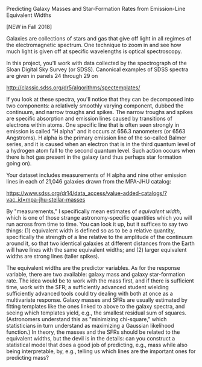 
Predicting Galaxy Masses and Star-Formation Rates from Emission-Line Equivalent Widths

[NEW in Fall 2018]

Galaxies are collections of stars and gas that give off light in all regimes
of the electromagnetic spectrum. One technique to zoom in and see how much
light is given off at specific wavelengths is optical spectroscopy. 

In this project, you'll work with data collected by the spectrograph of the 
Sloan Digital Sky Survey (or SDSS). Canonical examples of SDSS spectra are
given in panels 24 through 29 on

http://classic.sdss.org/dr5/algorithms/spectemplates/

If you look at these spectra, you'll notice that they can be decomposed into
two components: a relatively smoothly varying component, dubbed the continuum,
and narrow troughs and spikes. The narrow troughs and spikes are specific
absorption and emission lines caused by transitions of electrons within atoms.
One specific line that is often seen strongly in emission is called "H alpha"
and it occurs at 656.3 nanometers (or 6563 Angstroms). H alpha is the primary
emission line of the so-called Balmer series, and it is caused when an
electron that is in the third quantum level of a hydrogen atom fall to the
second quantum level. Such action occurs when there is hot gas present in 
the galaxy (and thus perhaps star formation going on). 

Your dataset includes measurements of H alpha and nine other emission lines in
each of 21,046 galaxies drawn from the MPA-JHU catalog:

https://www.sdss.org/dr14/data_access/value-added-catalogs/?vac_id=mpa-jhu-stellar-masses

By "measurements," I specifically mean estimates of <i>equivalent width</i>,
which is one of those strange astronomy-specific quantities which you will
run across from time to time. You can look it up, but it suffices to say two
things: (1) equivalent width is defined so as to be a relative quantity, 
specifically the strength of a line relative to the amplitude of the 
continuum around it, so that two identical galaxies at different distances
from the Earth will have lines with the same equivalent widths; and (2)
larger equivalent widths are strong lines (taller spikes).

The equivalent widths are the predictor variables. As for the response
variable, there are two available: galaxy mass and galaxy star-formation rate.
The idea would be to work with the mass first, and if there is sufficient
time, work with the SFR; a sufficiently advanced student wielding sufficiently
advanced tools could try dealing with both at once as a multivariate response.
Galaxy masses and SFRs are usually estimated by fitting templates like the
ones linked to above to the galaxy spectra, and seeing which templates
yield, e.g., the smallest residual sum of squares. (Astronomers understand
this as "minimizing chi-square," which statisticians in turn understand as 
maximizing a Gaussian likelihood function.) In theory, the masses and the
SFRs should be related to the equivalent widths, but the devil is in the
details: can you construct a statistical model that does a good job of
predicting, e.g., mass while also being interpretable, by, e.g., telling
us which lines are the important ones for predicting mass?

